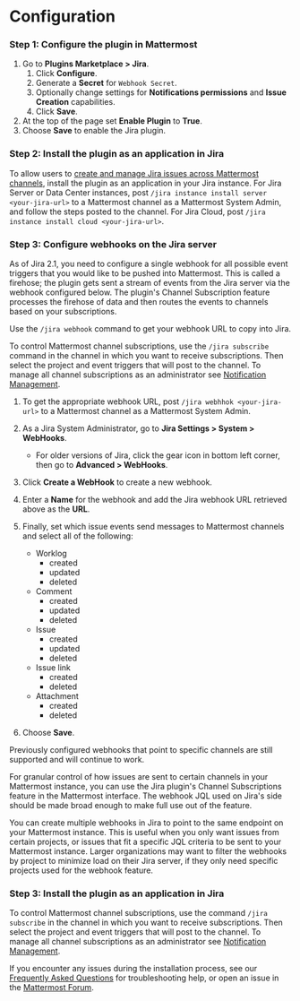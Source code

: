 # Configuration

### Step 1: Configure the plugin in Mattermost

1. Go to **Plugins Marketplace > Jira**.
   1. Click **Configure**.
   2. Generate a **Secret** for `Webhook Secret`.
   3. Optionally change settings for **Notifications permissions** and **Issue Creation** capabilities.
   4. Click **Save**.
2. At the top of the page set **Enable Plugin** to **True**.
3. Choose **Save** to enable the Jira plugin.

### Step 2: Install the plugin as an application in Jira

To allow users to [create and manage Jira issues across Mattermost channels](../end-user-guide/using-jira-commands.md), install the plugin as an application in your Jira instance. For Jira Server or Data Center instances, post `/jira instance install server <your-jira-url>` to a Mattermost channel as a Mattermost System Admin, and follow the steps posted to the channel. For Jira Cloud, post `/jira instance install cloud <your-jira-url>`.

### Step 3: Configure webhooks on the Jira server

As of Jira 2.1, you need to configure a single webhook for all possible event triggers that you would like to be pushed into Mattermost. This is called a firehose; the plugin gets sent a stream of events from the Jira server via the webhook configured below. The plugin's Channel Subscription feature processes the firehose of data and then routes the events to channels based on your subscriptions.

Use the `/jira webhook` command to get your webhook URL to copy into Jira.

To control Mattermost channel subscriptions, use the `/jira subscribe` command in the channel in which you want to receive subscriptions. Then select the project and event triggers that will post to the channel. To manage all channel subscriptions as an administrator see [Notification Management](../administrator-guide/notification-management.md).


1. To get the appropriate webhook URL, post `/jira webhhok <your-jira-url>` to a Mattermost channel as a Mattermost System Admin.
2. As a Jira System Administrator, go to **Jira Settings > System > WebHooks**.
   * For older versions of Jira, click the gear icon in bottom left corner, then go to **Advanced > WebHooks**.
3. Click **Create a WebHook** to create a new webhook. 
4. Enter a **Name** for the webhook and add the Jira webhook URL retrieved above as the **URL**.
5. Finally, set which issue events send messages to Mattermost channels and select all of the following:
   * Worklog
      * created
      * updated
      * deleted
   * Comment
      * created
      * updated
      * deleted
   * Issue
      * created
      * updated
      * deleted
   * Issue link
      * created
      * deleted
   * Attachment
      * created
      * deleted

6. Choose **Save**.

Previously configured webhooks that point to specific channels are still supported and will continue to work.

For granular control of how issues are sent to certain channels in your Mattermost instance, you can use the Jira plugin's Channel Subscriptions feature in the Mattermost interface. The webhook JQL used on Jira's side should be made broad enough to make full use out of the feature.

You can create multiple webhooks in Jira to point to the same endpoint on your Mattermost instance. This is useful when you only want issues from certain projects, or issues that fit a specific JQL criteria to be sent to your Mattermost instance. Larger organizations may want to filter the webhooks by project to minimize load on their Jira server, if they only need specific projects used for the webhook feature.

### Step 3: Install the plugin as an application in Jira

To control Mattermost channel subscriptions, use the command `/jira subscribe` in the channel in which you want to receive subscriptions. Then select the project and event triggers that will post to the channel. To manage all channel subscriptions as an administrator see [Notification Management](../admininstrator-guide/notification-management.md).

If you encounter any issues during the installation process, see our [Frequently Asked Questions](../administrator-guide/frequently-asked-questions-faq.md) for troubleshooting help, or open an issue in the [Mattermost Forum](http://forum.mattermost.org).

